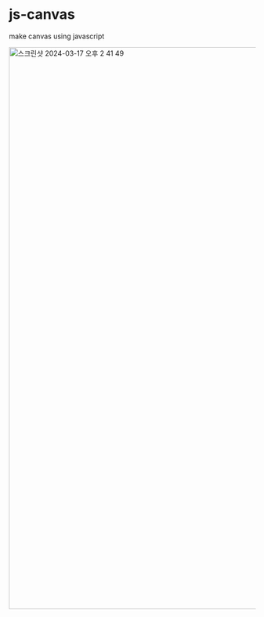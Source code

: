 # js-canvas
make canvas using javascript

<img width="1147" alt="스크린샷 2024-03-17 오후 2 41 49" src="https://github.com/noasued/js-canvas/assets/78011677/cb4b4248-4777-473f-aa65-51038cb9e0e4">
